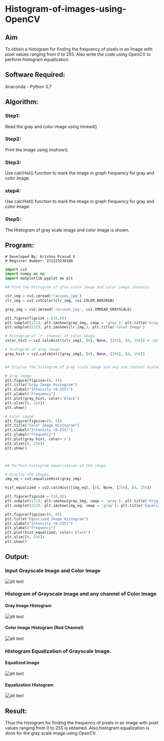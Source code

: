 # Histogram-of-images-using-OpenCV

## Aim
To obtain a histogram for finding the frequency of pixels in an Image with pixel values ranging from 0 to 255. Also write the code using OpenCV to perform histogram equalization.

## Software Required:
Anaconda - Python 3.7

## Algorithm:
### Step1:
Read the gray and color image using imread()

### Step2:
Print the image using imshow().



### Step3:
Use calcHist() function to mark the image in graph frequency for gray and color image.

### step4:
Use calcHist() function to mark the image in graph frequency for gray and color image.

### Step5:
The Histogram of gray scale image and color image is shown.


## Program:
```
# Developed By: Krishna Prasad S 
# Register Number: 212223230108
```
```py
import cv2
import numpy as np
import matplotlib.pyplot as plt

## Find the histogram of gray scale image and color image channels

clr_img = cv2.imread('raccoon.jpg')
clr_img = cv2.cvtColor(clr_img, cv2.COLOR_BGR2RGB)

gray_img = cv2.imread('raccoon.jpg', cv2.IMREAD_GRAYSCALE)

plt.figure(figsize = (16,8))
plt.subplot(221); plt.imshow(gray_img, cmap = 'gray'); plt.title('Gray Image')
plt.subplot(222); plt.imshow(clr_img,); plt.title('Color Image')

# histogram of 'r' channel of color image
color_hist = cv2.calcHist([clr_img], [0], None, [256], [0, 256]) # rgb_img -- r(0) g(1) b(2)

# histogram of gray image
gray_hist = cv2.calcHist([gray_img], [0], None, [256], [0, 256])


## Display the histogram of gray scale image and any one channel histogram from color image

# gray image
plt.figure(figsize=(6, 4))
plt.title("Gray Image Histogram")
plt.xlabel("Intensity (0-255)")
plt.ylabel("Frequency")
plt.plot(gray_hist, color='black')
plt.xlim([0, 256])
plt.show()

# color image
plt.figure(figsize=(6, 4))
plt.title("Color Image Histogram")
plt.xlabel("Intensity (0-255)")
plt.ylabel("Frequency")
plt.plot(gray_hist, color='r')
plt.xlim([0, 256])
plt.show()



## Perform histogram equalization of the image. 

# Display the images.
img_eq = cv2.equalizeHist(gray_img)

hist_equalized = cv2.calcHist([img_eq], [0], None, [256], [0, 256])

plt.figure(figsize = (16,8))
plt.subplot(221); plt.imshow(gray_img, cmap = 'gray'); plt.title('Original Gray Image')
plt.subplot(222); plt.imshow(img_eq, cmap = 'gray'); plt.title('Equalized Image')

plt.figure(figsize=(6, 4))
plt.title("Equalized Image Histogram")
plt.xlabel("Intensity (0-255)")
plt.ylabel("Frequency")
plt.plot(hist_equalized, color='black')
plt.xlim([0, 256])
plt.show()
```
## Output:
### Input Grayscale Image and Color Image

![alt text](clr_gray.png)

### Histogram of Grayscale Image and any channel of Color Image

#### Gray Image Histogram
![alt text](gray_hst.png)

#### Color Image Histogram (Red Channel)
![alt text](clr_hst.png)

### Histogram Equalization of Grayscale Image.

#### Equalized Image 
![alt text](eq_img.png)

#### Equalization Histogram
![alt text](eq_hst.png)



## Result: 
Thus the histogram for finding the frequency of pixels in an image with pixel values ranging from 0 to 255 is obtained. Also,histogram equalization is done for the gray scale image using OpenCV.
